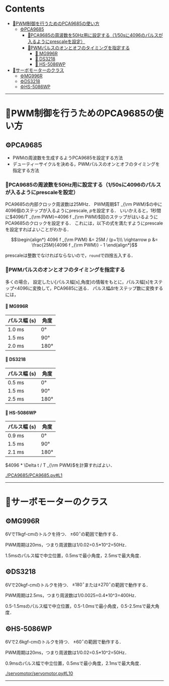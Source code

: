 # Contents
- [🤖PWM制御を行うためのPCA9685の使い方](#🤖PWM制御を行うためのPCA9685の使い方)
    - [⚙️PCA9685](#⚙️PCA9685)
        - [🔩PCA9685の周波数を50Hz用に設定する（1/50sに4096のパルスが入るようにprescaleを設定）](#🔩PCA9685の周波数を50Hz用に設定する（1/50sに4096のパルスが入るようにprescaleを設定）)
        - [🔩PWMパルスのオンとオフのタイミングを指定する](#🔩PWMパルスのオンとオフのタイミングを指定する)
            - [🚀 MG996R](#🚀-MG996R)
            - [🚀 DS3218](#🚀-DS3218)
            - [🚀 HS-5086WP](#🚀-HS-5086WP)
- [🤖サーボモーターのクラス](#🤖サーボモーターのクラス)
    - [⚙️MG996R](#⚙️MG996R)
    - [⚙️DS3218](#⚙️DS3218)
    - [⚙️HS-5086WP](#⚙️HS-5086WP)


---
# 🤖PWM制御を行うためのPCA9685の使い方 

## ⚙️PCA9685 

* PWMの周波数を生成するようPCA9685を設定する方法
* デューティーサイクルを決める，PWMパルスのオンとオフのタイミングを指定する方法

### 🔩PCA9685の周波数を50Hz用に設定する（1/50sに4096のパルスが入るようにprescaleを設定） 

PCA9685の内部クロック周波数は25MHz．
PWM周期$`T _{\rm PWM}`$の中に4096個のステップが入るようにprescale, $p$を設定する．
いいかえると，1秒間に$`4096/T _{\rm PWM}=4096 f _{\rm PWM}`$回のステップがはいるようにPCA9685のクロックを設定する．
これには，以下の式を満たすようにprescaleを設定すればよいことがわかる．

```math
\begin{align*}
4096 f _{\rm PWM} &= 25M / (p+1)\\
\rightarrow p &= \frac{25M}{4096 f _{\rm PWM}} - 1
\end{align*}
```

prescaleは整数でなければならないので，`round`で四捨五入する．

### 🔩PWMパルスのオンとオフのタイミングを指定する 

多くの場合，
設定したい[パルス幅[s],角度]の情報をもとに，パルス幅[s]をステップ<4096に変換して，PCA9685に送る．
パルス幅$`\Delta t`$をステップ数に変換するには，

#### 🚀 MG996R 

| パルス幅 (s) | 角度 |
|---|---|
| 1.0 ms | 0° |
| 1.5 ms | 90° |
| 2.0 ms | 180° |

#### 🚀 DS3218 

| パルス幅 (s) | 角度 |
|---|---|
| 0.5 ms | 0° |
| 1.5 ms | 90° |
| 2.5 ms | 180° |

#### 🚀 HS-5086WP 

| パルス幅 (s) | 角度 |
|---|---|
| 0.9 ms | 0° |
| 1.5 ms | 90° |
| 2.1 ms | 180° |

$`4096 * \Delta t / T _{\rm PWM}`$を計算すればよい．

[./PCA9685/PCA9685.py#L1](./PCA9685/PCA9685.py#L1)

---
# 🤖サーボモーターのクラス 

## ⚙️MG996R 

6Vで11kgf-cmのトルクを持つ．
$`\pm 60^\circ`$の範囲で動作する．

PWM周期は20ms，つまり周波数は1/0.02=0.5*10^2=50Hz．

1.5msのパルス幅で中立位置，0.5msで最小角度，2.5msで最大角度．

## ⚙️DS3218 

6Vで20kgf-cmのトルクを持つ．
$`\pm 180^\circ`$または$`\pm 270^\circ`$の範囲で動作する．

PWM周期は2.5ms，つまり周波数は1/0.0025=0.4*10^3=400Hz．

0.5-1.5msのパルス幅で中立位置，0.5-1.0msで最小角度，0.5-2.5msで最大角度．

## ⚙️HS-5086WP 

6Vで2.6kgf-cmのトルクを持つ．
$`\pm 60^\circ`$の範囲で動作する．

PWM周期は20ms，つまり周波数は1/0.02=0.5*10^2=50Hz．

0.9msのパルス幅で中立位置，0.5msで最小角度，2.1msで最大角度．

[./servomotor/servomotor.py#L10](./servomotor/servomotor.py#L10)

---

